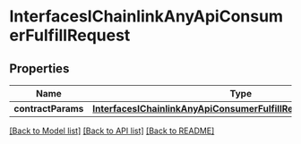 # InterfacesIChainlinkAnyApiConsumerFulfillRequest

## Properties
Name | Type | Description | Notes
------------ | ------------- | ------------- | -------------
**contractParams** | [**InterfacesIChainlinkAnyApiConsumerFulfillRequestContractParams**](InterfacesIChainlinkAnyApiConsumerFulfillRequestContractParams.md) |  | 

[[Back to Model list]](../README.md#documentation-for-models) [[Back to API list]](../README.md#documentation-for-api-endpoints) [[Back to README]](../README.md)


